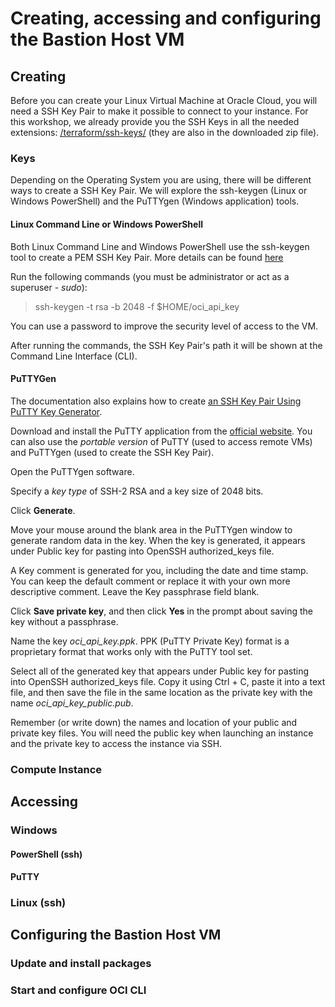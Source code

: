 # Creating, accessing and configuring the Bastion Host VM

## Creating

Before you can create your Linux Virtual Machine at Oracle Cloud, you will need a SSH Key Pair to make it possible to connect to your instance. For this workshop, we already provide you the SSH Keys in all the needed extensions: [/terraform/ssh-keys/](https://github.com/diogoshibata/terraform-bastion/tree/master/terraform/ssh-keys) (they are also in the downloaded zip file).

### Keys

Depending on the Operating System you are using, there will be different ways to create a SSH Key Pair. We will explore the ssh-keygen (Linux or Windows PowerShell) and the PuTTYgen (Windows application) tools.

#### Linux Command Line or Windows PowerShell

Both Linux Command Line and Windows PowerShell use the ssh-keygen tool to create a PEM SSH Key Pair. More details can be found [here](https://docs.cloud.oracle.com/iaas/Content/Compute/Tasks/managingkeypairs.htm#two)

Run the following commands (you must be administrator or act as a superuser - *sudo*):

>
> ssh-keygen -t rsa -b 2048 -f $HOME/oci_api_key
>

You can use a password to improve the security level of access to the VM.

After running the commands, the SSH Key Pair's path it will be shown at the Command Line Interface (CLI).

#### PuTTYGen

The documentation also explains how to create [an SSH Key Pair Using PuTTY Key Generator](https://docs.cloud.oracle.com/iaas/Content/Compute/Tasks/managingkeypairs.htm#three).

Download and install the PuTTY application from the [official website](https://www.chiark.greenend.org.uk/~sgtatham/putty/latest.html). You can also use the *portable version* of PuTTY (used to access remote VMs) and PuTTYgen (used to create the SSH Key Pair).

Open the PuTTYgen software.

Specify a *key type* of SSH-2 RSA and a key size of 2048 bits.

Click **Generate**.

Move your mouse around the blank area in the PuTTYgen window to generate random data in the key. When the key is generated, it appears under Public key for pasting into OpenSSH authorized_keys file.

A Key comment is generated for you, including the date and time stamp. You can keep the default comment or replace it with your own more descriptive comment.
Leave the Key passphrase field blank.

Click **Save private key**, and then click **Yes** in the prompt about saving the key without a passphrase.

Name the key *oci_api_key.ppk*. PPK (PuTTY Private Key) format is a proprietary format that works only with the PuTTY tool set.

Select all of the generated key that appears under Public key for pasting into OpenSSH authorized_keys file. Copy it using Ctrl + C, paste it into a text file, and then save the file in the same location as the private key with the name *oci_api_key_public.pub*.

Remember (or write down) the names and location of your public and private key files. You will need the public key when launching an instance and the private key to access the instance via SSH.

### Compute Instance

## Accessing

### Windows

#### PowerShell (ssh)

#### PuTTY

### Linux (ssh)

## Configuring the Bastion Host VM

### Update and install packages

### Start and configure OCI CLI

